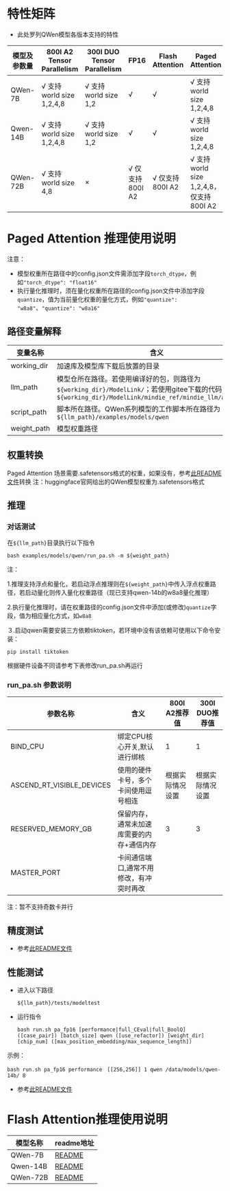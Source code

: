 # 特性矩阵

- 此处罗列QWen模型各版本支持的特性

| 模型及参数量   | 800I A2 Tensor Parallelism | 300I DUO Tensor Parallelism | FP16         | Flash Attention | Paged Attention                   | W8A8量化 | W8A16量化 |
|----------|----------------------------|-----------------------------|--------------|-----------------|-----------------------------------|--------|---------|
| QWen-7B  | √ 支持world size 1,2,4,8     | √ 支持world size 1,2          | √            | √               | √ 支持world size 1,2,4,8            | ×      | ×       |
| Qwen-14B | √ 支持world size 1,2,4,8     | √ 支持world size 1,2          | √            | √               | √ 支持world size 1,2,4,8            | √      | ×       |
| QWen-72B | √ 支持world size 4,8         | ×                           | √ 仅支持800I A2 | √ 仅支持800I A2    | √ 支持world size 1,2,4,8，仅支持800I A2 | ×      | ×       |

# Paged Attention 推理使用说明

注意：
- 模型权重所在路径中的config.json文件需添加字段`torch_dtype`，例如`"torch_dtype": "float16"`
- 执行量化推理时，须在量化权重所在路径的config.json文件中添加字段`quantize`，值为当前量化权重的量化方式，例如`"quantize": "w8a8"`、`"quantize": "w8a16"`

## 路径变量解释

| 变量名称        | 含义                                                                                                                             |
|-------------|--------------------------------------------------------------------------------------------------------------------------------|
| working_dir | 加速库及模型库下载后放置的目录                                                                                                                |
| llm_path    | 模型仓所在路径。若使用编译好的包，则路径为`${working_dir}/ModelLink/`；若使用gitee下载的代码，则路径为`${working_dir}/ModelLink/mindie_ref/mindie_llm/atb_models` |
| script_path | 脚本所在路径。QWen系列模型的工作脚本所在路径为`${llm_path}/examples/models/qwen`                                                                      |
| weight_path | 模型权重路径                                                                                                                         |

## 权重转换

Paged Attention 场景需要.safetensors格式的权重，如果没有，参考[此README文件](../../README.md)转换
注：huggingface官网给出的QWen模型权重为.safetensors格式

## 推理

### 对话测试

在`${llm_path}`目录执行以下指令

```shell
bash examples/models/qwen/run_pa.sh -m ${weight_path}
```

注：

1.推理支持浮点和量化，若启动浮点推理则在`${weight_path}`中传入浮点权重路径，若启动量化则传入量化权重路径（现已支持qwen-14b的w8a8量化推理）

2.执行量化推理时，请在权重路径的config.json文件中添加(或修改)`quantize`字段，值为相应量化方式，如`w8a8`

３.启动qwen需要安装三方依赖tiktoken，若环境中没有该依赖可使用以下命令安装：
```shell
pip install tiktoken
```

根据硬件设备不同请参考下表修改run_pa.sh再运行

### run_pa.sh 参数说明

| 参数名称                      | 含义                    | 800I A2推荐值 | 300I DUO推荐值 |
|---------------------------|-----------------------|------------|-------------|
| BIND_CPU                  | 绑定CPU核心开关,默认进行绑核      | 1          | 1           |
| ASCEND_RT_VISIBLE_DEVICES | 使用的硬件卡号，多个卡间使用逗号相连    | 根据实际情况设置   | 根据实际情况设置    |
| RESERVED_MEMORY_GB        | 保留内存，通常未加速库需要的内存+通信内存 | 3          | 3           |
| MASTER_PORT               | 卡间通信端口,通常不用修改，有冲突时再改  |            |             |

注：暂不支持奇数卡并行

## 精度测试

- 参考[此README文件](../../../tests/modeltest/README.md)

## 性能测试

- 进入以下路径
  ```shell
  ${llm_path}/tests/modeltest
  ```
- 运行指令
  ```shell
  bash run.sh pa_fp16 [performance|full_CEval|full_BoolQ] ([case_pair]) [batch_size] qwen ([use_refactor]) [weight_dir] [chip_num] ([max_position_embedding/max_sequence_length])
  ```

示例：
  ```shell
  bash run.sh pa_fp16 performance　[[256,256]] 1 qwen /data/models/qwen-14b/ 8
  ```

- 参考[此README文件](../../../tests/modeltest/README.md)

# Flash Attention推理使用说明

| 模型名称     | readme地址                                               |
|----------|--------------------------------------------------------|
| QWen-7B  | [README](../../../pytorch/examples/qwen/7b/README.md)  |
| Qwen-14B | [README](../../../pytorch/examples/qwen/14b/README.md) |
| QWen-72B | [README](../../../pytorch/examples/qwen/72b/README.md) |